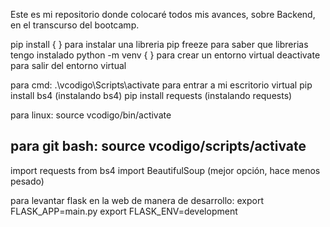 Este es mi repositorio donde colocaré todos mis avances, sobre Backend, en el transcurso del bootcamp.


pip install { }  para instalar una libreria 
pip freeze       para saber que librerias tengo instalado
python -m venv { }   para crear un entorno virtual
deactivate   para salir del entorno virtual


para cmd:
.\vcodigo\Scripts\activate     para entrar a mi escritorio virtual
pip install bs4     (instalando bs4)
pip install requests     (instalando requests)

para linux:
source vcodigo/bin/activate

para git bash:
source vcodigo/scripts/activate
---------------------------------------------
import requests
from bs4 import BeautifulSoup  (mejor opción, hace menos pesado)



para levantar flask en la web de manera de desarrollo:
export FLASK_APP=main.py
export FLASK_ENV=development
